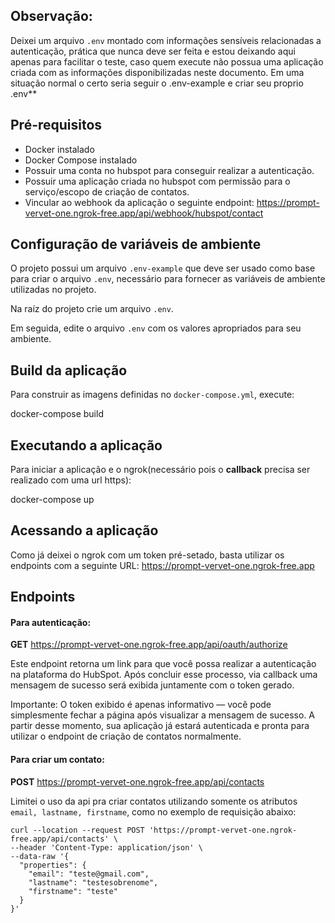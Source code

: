 
## Observação:
Deixei um arquivo `.env` montado com informações sensíveis relacionadas a autenticação, prática que nunca deve ser feita e estou deixando aqui apenas para facilitar o teste, caso quem execute não possua uma aplicação criada com as informações disponibilizadas neste documento.
Em uma situação normal o certo seria seguir o .env-example e criar seu proprio .env**

## Pré-requisitos

  - Docker instalado
  - Docker Compose instalado
  - Possuir uma conta no hubspot para conseguir realizar a autenticação.
  - Possuir uma aplicação criada no hubspot com permissão para o serviço/escopo de criação de contatos.
  - Vincular ao webhook da aplicação o seguinte endpoint: https://prompt-vervet-one.ngrok-free.app/api/webhook/hubspot/contact

## Configuração de variáveis de ambiente

  O projeto possui um arquivo `.env-example` que deve ser usado como base para criar o arquivo `.env`, necessário para fornecer as variáveis de ambiente utilizadas no projeto.
  
  Na raíz do projeto crie um arquivo `.env`.
  
  Em seguida, edite o arquivo `.env` com os valores apropriados para seu ambiente.
  
## Build da aplicação

  Para construir as imagens definidas no `docker-compose.yml`, execute:
  
  docker-compose build

## Executando a aplicação

  Para iniciar a aplicação e o ngrok(necessário pois o **callback** precisa ser realizado com uma url https):
  
  docker-compose up

## Acessando a aplicação

  Como já deixei o ngrok com um token pré-setado, basta utilizar os endpoints com a seguinte URL: https://prompt-vervet-one.ngrok-free.app


## Endpoints

  #### Para autenticação: 
  
  **GET**
  https://prompt-vervet-one.ngrok-free.app/api/oauth/authorize
  
  Este endpoint retorna um link para que você possa realizar a autenticação na plataforma do HubSpot.
  Após concluir esse processo, via callback uma mensagem de sucesso será exibida juntamente com o token gerado.
  
  Importante:
  O token exibido é apenas informativo — você pode simplesmente fechar a página após visualizar a mensagem de sucesso.
  A partir desse momento, sua aplicação já estará autenticada e pronta para utilizar o endpoint de criação de contatos normalmente.

#### Para criar um contato:

  **POST**
  https://prompt-vervet-one.ngrok-free.app/api/contacts
  
  Limitei o uso da api pra criar contatos utilizando somente os atributos `email, lastname, firstname`, como no exemplo de requisição abaixo:
  
    curl --location --request POST 'https://prompt-vervet-one.ngrok-free.app/api/contacts' \
    --header 'Content-Type: application/json' \
    --data-raw '{
      "properties": {
        "email": "teste@gmail.com",
        "lastname": "testesobrenome",
        "firstname": "teste"
      }
    }'
  
  
